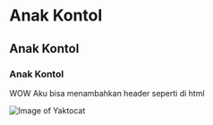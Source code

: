 # Anak Kontol
## Anak Kontol
### Anak Kontol

WOW Aku bisa menambahkan header seperti di html

![Image of Yaktocat](https://octodex.github.com/images/yaktocat.png)
